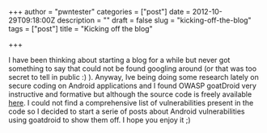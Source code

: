 +++
author = "pwntester"
categories = ["post"]
date = 2012-10-29T09:18:00Z
description = ""
draft = false
slug = "kicking-off-the-blog"
tags = ["post"]
title = "Kicking off the blog"

+++

I have been thinking about starting a blog for a while but never got something to say that could not be found googling around (or that was too secret to tell in public :) ). Anyway, Ive being doing some research lately on secure coding on Android applications and I found OWASP goatDroid very instructive and formative but although the source code is freely available [here](https://github.com/jackMannino/OWASP-GoatDroid-Project). I could not find a comprehensive list of vulnerabilities present in the code so I decided to start a serie of posts about Android vulnerabilities using goatdroid to show them off. I hope you enjoy it ;)
